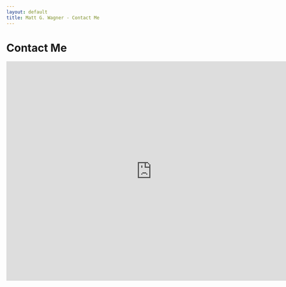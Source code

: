 ```yaml
---
layout: default
title: Matt G. Wagner - Contact Me
---
```


# Contact Me

<iframe src="https://spreadsheets.google.com/embeddedform?formkey=dHhGMGJtaHlpQXdRU1kzTkRtNTFaaGc6MQ" width="760" height="575" frameborder="0" marginheight="0" marginwidth="0">Loading...</iframe>